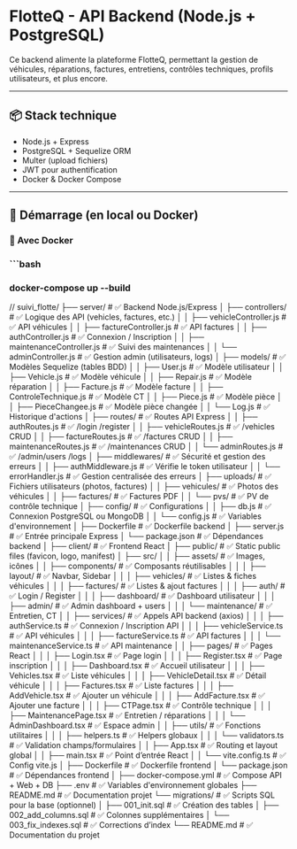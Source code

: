 # FlotteQ - API Backend (Node.js + PostgreSQL)

Ce backend alimente la plateforme FlotteQ, permettant la gestion de véhicules, réparations, factures, entretiens, contrôles techniques, profils utilisateurs, et plus encore.

---

## 📦 Stack technique

- Node.js + Express
- PostgreSQL + Sequelize ORM
- Multer (upload fichiers)
- JWT pour authentification
- Docker & Docker Compose

---

## 🚀 Démarrage (en local ou Docker)

### 🔧 Avec Docker

### ```bash
### docker-compose up --build





//
suivi_flotte/
├── server/                          # ✅ Backend Node.js/Express
│   ├── controllers/                 # ✅ Logique des API (vehicles, factures, etc.)
│   │   ├── vehicleController.js     # ✅ API véhicules
│   │   ├── factureController.js     # ✅ API factures
│   │   ├── authController.js        # ✅ Connexion / Inscription
│   │   ├── maintenanceController.js # ✅ Suivi des maintenances
│   │   └── adminController.js       # ✅ Gestion admin (utilisateurs, logs)
│   ├── models/                      # ✅ Modèles Sequelize (tables BDD)
│   │   ├── User.js                  # ✅ Modèle utilisateur
│   │   ├── Vehicle.js               # ✅ Modèle véhicule
│   │   ├── Repair.js                # ✅ Modèle réparation
│   │   ├── Facture.js               # ✅ Modèle facture
│   │   ├── ControleTechnique.js     # ✅ Modèle CT
│   │   ├── Piece.js                 # ✅ Modèle pièce
│   │   ├── PieceChangee.js          # ✅ Modèle pièce changée
│   │   └── Log.js                   # ✅ Historique d'actions
│   ├── routes/                      # ✅ Routes API Express
│   │   ├── authRoutes.js             # ✅ /login /register
│   │   ├── vehicleRoutes.js          # ✅ /vehicles CRUD
│   │   ├── factureRoutes.js          # ✅ /factures CRUD
│   │   ├── maintenanceRoutes.js      # ✅ /maintenances CRUD
│   │   └── adminRoutes.js            # ✅ /admin/users /logs
│   ├── middlewares/                 # ✅ Sécurité et gestion des erreurs
│   │   ├── authMiddleware.js         # ✅ Vérifie le token utilisateur
│   │   └── errorHandler.js           # ✅ Gestion centralisée des erreurs
│   ├── uploads/                     # ✅ Fichiers utilisateurs (photos, factures)
│   │   ├── vehicules/                # ✅ Photos des véhicules
│   │   ├── factures/                 # ✅ Factures PDF
│   │   └── pvs/                      # ✅ PV de contrôle technique
│   ├── config/                      # ✅ Configurations
│   │   ├── db.js                     # ✅ Connexion PostgreSQL ou MongoDB
│   │   └── config.js                 # ✅ Variables d'environnement
│   ├── Dockerfile                   # ✅ Dockerfile backend
│   ├── server.js                    # ✅ Entrée principale Express
│   └── package.json                 # ✅ Dépendances backend
│
├── client/                           # ✅ Frontend React
│   ├── public/                       # ✅ Static public files (favicon, logo, manifest)
│   ├── src/
│   │   ├── assets/                   # ✅ Images, icônes
│   │   ├── components/               # ✅ Composants réutilisables
│   │   │   ├── layout/               # ✅ Navbar, Sidebar
│   │   │   ├── vehicles/             # ✅ Listes & fiches véhicules
│   │   │   ├── factures/             # ✅ Listes & ajout factures
│   │   │   ├── auth/                 # ✅ Login / Register
│   │   │   ├── dashboard/            # ✅ Dashboard utilisateur
│   │   │   ├── admin/                # ✅ Admin dashboard + users
│   │   │   └── maintenance/          # ✅ Entretien, CT
│   │   ├── services/                 # ✅ Appels API backend (axios)
│   │   │   ├── authService.ts        # ✅ Connexion / Inscription API
│   │   │   ├── vehicleService.ts     # ✅ API véhicules
│   │   │   ├── factureService.ts     # ✅ API factures
│   │   │   └── maintenanceService.ts # ✅ API maintenance
│   │   ├── pages/                    # ✅ Pages React
│   │   │   ├── Login.tsx             # ✅ Page login
│   │   │   ├── Register.tsx          # ✅ Page inscription
│   │   │   ├── Dashboard.tsx         # ✅ Accueil utilisateur
│   │   │   ├── Vehicles.tsx          # ✅ Liste véhicules
│   │   │   ├── VehicleDetail.tsx     # ✅ Détail véhicule
│   │   │   ├── Factures.tsx          # ✅ Liste factures
│   │   │   ├── AddVehicle.tsx        # ✅ Ajouter un véhicule
│   │   │   ├── AddFacture.tsx        # ✅ Ajouter une facture
│   │   │   ├── CTPage.tsx            # ✅ Contrôle technique
│   │   │   ├── MaintenancePage.tsx   # ✅ Entretien / réparations
│   │   │   └── AdminDashboard.tsx    # ✅ Espace admin
│   │   ├── utils/                    # ✅ Fonctions utilitaires
│   │   │   ├── helpers.ts            # ✅ Helpers globaux
│   │   │   └── validators.ts         # ✅ Validation champs/formulaires
│   │   ├── App.tsx                   # ✅ Routing et layout global
│   │   ├── main.tsx                  # ✅ Point d’entrée React
│   │   └── vite.config.ts            # ✅ Config vite.js
│   ├── Dockerfile                    # ✅ Dockerfile frontend
│   └── package.json                  # ✅ Dépendances frontend
│
├── docker-compose.yml                # ✅ Compose API + Web + DB
├── .env                               # ✅ Variables d'environnement globales
├── README.md                          # ✅ Documentation projet
└── migrations/                        # ✅ Scripts SQL pour la base (optionnel)
│   ├── 001_init.sql                   # ✅ Création des tables
│   ├── 002_add_columns.sql             # ✅ Colonnes supplémentaires
│   └── 003_fix_indexes.sql             # ✅ Corrections d’index
└── README.md                          # ✅ Documentation du projet

